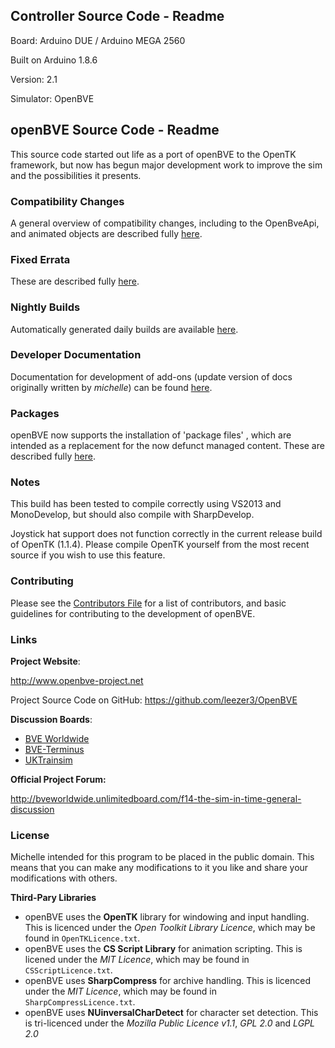 ## Controller Source Code - Readme

Board: Arduino DUE / Arduino MEGA 2560

Built on Arduino 1.8.6

Version: 2.1

Simulator: OpenBVE

## openBVE Source Code - Readme

This source code started out life as a port of openBVE to the OpenTK framework, but now has begun major development work to improve the sim and the possibilities it presents.

### Compatibility Changes

A general overview of compatibility changes, including to the OpenBveApi, and animated objects are described fully [here](https://github.com/leezer3/OpenBVE/wiki/Compatibility-Notes).

### Fixed Errata

These are described fully [here](https://github.com/leezer3/OpenBVE/wiki/Errata).

### Nightly Builds

Automatically generated daily builds are available [here](http://vps.bvecornwall.co.uk/OpenBVE/Builds/).

### Developer Documentation

Documentation for development of add-ons (update version of docs originally written by _michelle_) can be found [here](https://github.com/leezer3/OpenBVE/tree/master/Documentation).

### Packages

openBVE now supports the installation of 'package files' , which are intended as a replacement for the now defunct managed content.
These are described fully [here](http://openbve-project.net/packages/).

### Notes

This build has been tested to compile correctly using VS2013 and MonoDevelop, but should also compile with SharpDevelop.

Joystick hat support does not function correctly in the current release build of OpenTK (1.1.4). Please compile OpenTK yourself from the most recent source if you wish to use this feature.

### Contributing

Please see the [Contributors File](Contributing.md) for a list of contributors, and basic guidelines for contributing to the development of openBVE.


### Links

**Project Website**:

http://www.openbve-project.net

Project Source Code on GitHub: https://github.com/leezer3/OpenBVE

**Discussion Boards**:

- [BVE Worldwide](http://bveworldwide.unlimitedboard.com)
- [BVE-Terminus](http://www.bve-terminus.org/forum)
- [UKTrainsim](http://forums.uktrainsim.com/viewforum.php?f=66)

**Official Project Forum:**

http://bveworldwide.unlimitedboard.com/f14-the-sim-in-time-general-discussion

### License

Michelle intended for this program to be placed in the public domain. This means that you can make any modifications to it you like and share your modifications with others.

**Third-Pary Libraries**

- openBVE uses the **OpenTK** library for windowing and input handling. This is licenced under the _Open Toolkit Library Licence_, which may be found in `OpenTKLicence.txt`.
- openBVE uses the **CS Script Library** for animation scripting. This is licened under the _MIT Licence_, which may be found in `CSScriptLicence.txt`.
- openBVE uses **SharpCompress** for archive handling. This is licenced under the _MIT Licence_, which may be found in `SharpCompressLicence.txt`.
- openBVE uses **NUinversalCharDetect** for character set detection. This is tri-licenced under the _Mozilla Public Licence v1.1_, _GPL 2.0_ and _LGPL 2.0_
